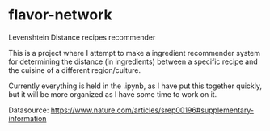 # flavor-network
Levenshtein Distance recipes recommender

This is a project where I attempt to make a ingredient recommender system for determining the distance (in ingredients) between a specific recipe and the cuisine of a different region/culture.

Currently everything is held in the .ipynb, as I have put this together quickly, but it will be more organized as I have some time to work on it.

Datasource: https://www.nature.com/articles/srep00196#supplementary-information
